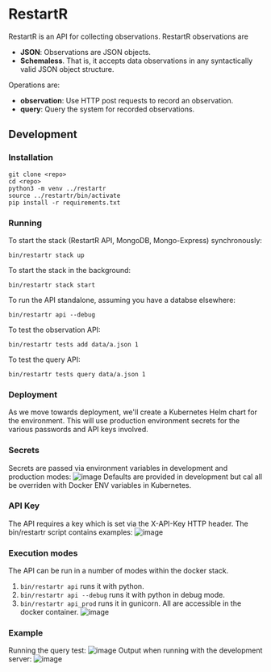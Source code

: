 # RestartR

RestartR is an API for collecting observations.
RestartR observations are 
* **JSON**: Observations are JSON objects.
* **Schemaless**. That is, it accepts data observations in any syntactically valid JSON object structure.

Operations are:
* **observation**: Use HTTP post requests to record an observation.
* **query**: Query the system for recorded observations.

## Development

### Installation
```
git clone <repo>
cd <repo>
python3 -m venv ../restartr
source ../restartr/bin/activate
pip install -r requirements.txt
```
### Running
To start the stack (RestartR API, MongoDB, Mongo-Express) synchronously:
```
bin/restartr stack up
```
To start the stack in the background:
```
bin/restartr stack start
```
To run the API standalone, assuming you have a databse elsewhere:
```
bin/restartr api --debug
```
To test the observation API:
```
bin/restartr tests add data/a.json 1
```
To test the query API:
```
bin/restartr tests query data/a.json 1
```
### Deployment
As we move towards deployment, we'll create a Kubernetes Helm chart for the environment.
This will use production environment secrets for the various passwords and API keys involved.

### Secrets
Secrets are passed via environment variables in development and production modes:
![image](https://user-images.githubusercontent.com/306971/83798948-0abf9900-a673-11ea-8eda-7e9d51043dab.png)
Defaults are provided in development but cal all be overriden with Docker ENV variables in Kubernetes.

### API Key
The API requires a key which is set via the X-API-Key HTTP header.
The bin/restartr script contains examples:
![image](https://user-images.githubusercontent.com/306971/83805701-5cb9ec00-a67e-11ea-9f29-b234ed8bf29f.png)

### Execution modes
The API can be run in a number of modes within the docker stack.
1. `bin/restartr api` runs it with python.
2. `bin/restartr api --debug` runs it with python in debug mode.
3. `bin/restartr api_prod` runs it in gunicorn.
All are accessible in the docker container.
![image](https://user-images.githubusercontent.com/306971/83798858-dfd54500-a672-11ea-9176-fd1d862dca72.png)

### Example
Running the query test:
![image](https://user-images.githubusercontent.com/306971/83798235-f62ed100-a671-11ea-8a7b-1e2497c0e3a5.png)
Output when running with the development server:
![image](https://user-images.githubusercontent.com/306971/83798135-c67fc900-a671-11ea-9d0e-510e84ae5114.png)


